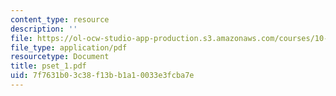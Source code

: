 ```yaml
---
content_type: resource
description: ''
file: https://ol-ocw-studio-app-production.s3.amazonaws.com/courses/10-302-transport-processes-fall-2004/7f7631b03c38f13bb1a10033e3fcba7e_pset_1.pdf
file_type: application/pdf
resourcetype: Document
title: pset_1.pdf
uid: 7f7631b0-3c38-f13b-b1a1-0033e3fcba7e
---
```

